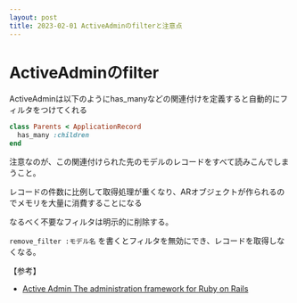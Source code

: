 ```yaml
---
layout: post
title: 2023-02-01 ActiveAdminのfilterと注意点
---
```


# ActiveAdminのfilter

ActiveAdminは以下のようにhas_manyなどの関連付けを定義すると自動的にフィルタをつけてくれる

```ruby
class Parents < ApplicationRecord
  has_many :children
end
```

注意なのが、この関連付けられた先のモデルのレコードをすべて読みこんでしまうこと。

レコードの件数に比例して取得処理が重くなり、ARオブジェクトが作られるのでメモリを大量に消費することになる

なるべく不要なフィルタは明示的に削除する。

`remove_filter :モデル名` を書くとフィルタを無効にでき、レコードを取得しなくなる。

【参考】
- [Active Admin  The administration framework for Ruby on Rails](https://activeadmin.info/3-index-pages.html)
